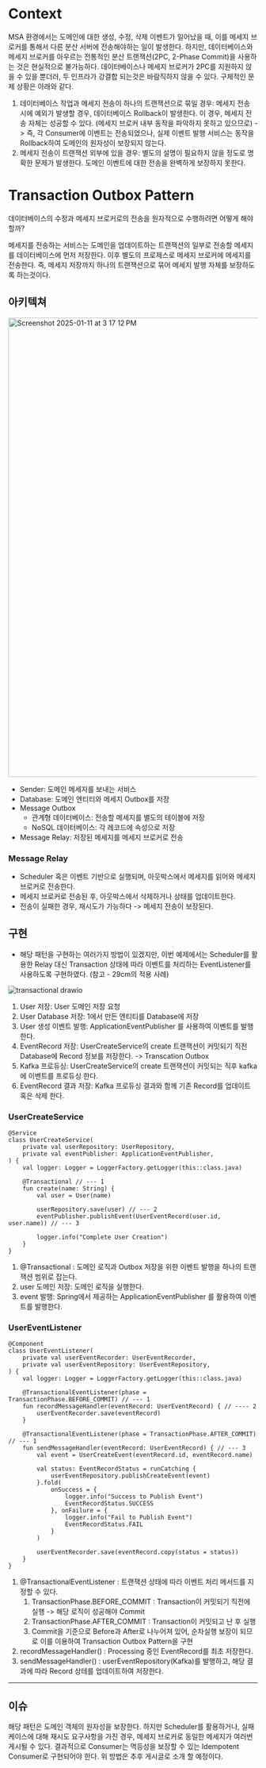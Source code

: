 # Context

MSA 환경에서는 도메인에 대한 생성, 수정, 삭제 이벤트가 일어났을 때, 이를 메세지 브로커를 통해서 다른 분산 서버에 전송해야하는 일이 발생한다. 
하지만, 데이터베이스와 메세지 브로커를 아우르는 전통적인 분산 트랜잭션(2PC, 2-Phase Commit)을 사용하는 것은 현실적으로 불가능하다. 데이터베이스나 메세지 브로커가 2PC를 지원하지 않을 수 있을 뿐더러, 두 인프라가 강결합 되는것은 바람직하지 않을 수 있다.
구체적인 문제 상황은 아래와 같다.
1. 데이터베이스 작업과 메세지 전송이 하나의 트랜잭션으로 묶일 경우: 메세지 전송 시에 예외가 발생할 경우, 데이터베이스 Rollback이 발생한다. 이 경우, 메세지 전송 자체는 성공할 수 있다. (메세지 브로커 내부 동작을 파악하지 못하고 있으므로) 
   -> 즉, 각 Consumer에 이벤트는 전송되었으나, 실제 이벤트 발행 서비스는 동작을 Rollback하여 도메인의 원자성이 보장되지 않는다.
2. 메세지 전송이 트랜잭션 외부에 있을 경우: 별도의 설명이 필요하지 않을 정도로 명확한 문제가 발생한다. 도메인 이벤트에 대한 전송을 완벽하게 보장하지 못한다.

# Transaction Outbox Pattern


데이터베이스의 수정과 메세지 브로커로의 전송을 원자적으로 수행하려면 어떻게 해야할까?

메세지를 전송하는 서비스는 도메인을 업데이트하는 트랜잭션의 일부로 전송할 메세지를 데이터베이스에 먼저 저장한다. 이후 별도의 프로제스로 메세지 브로커에 메세지를 전송한다. 
즉, 메세지 저장까지 하나의 트랜잭션으로 묶어 메세지 발행 자체를 보장하도록 하는것이다.

## 아키텍쳐
<img width="926" alt="Screenshot 2025-01-11 at 3 17 12 PM" src="https://github.com/user-attachments/assets/7c35ef8a-5f82-4a81-91b6-4f21e562b46d" />

- Sender: 도메인 메세지를 보내는 서비스
- Database: 도메인 엔티티와 메세지 Outbox를 저장
- Message Outbox
	- 관계형 데이터베이스: 전송할 메세지를 별도의 테이블에 저장
	- NoSQL 데이터베이스: 각 레코드에 속성으로 저장
- Message Relay: 저장된 메세지를 메세지 브로커로 전송

### Message Relay

- Scheduler 혹은 이벤트 기반으로 실행되며, 아웃박스에서 메세지를 읽어와 메세지 브로커로 전송한다.
- 메세지 브로커로 전송된 후, 아웃박스에서 삭제하거나 상태를 업데이트한다.
- 전송이 실패한 경우, 재시도가 가능하다 -> 메세지 전송이 보장된다.

## 구현

- 해당 패턴을 구현하는 여러가지 방법이 있겠지만, 이번 예제에서는 Scheduler를 활용한 Relay 대신 Transaction 상태에 따라 이벤트를 처리하는 EventListener를 사용하도록 구현하였다. (참고 - 29cm의 적용 사례)

![transactional drawio](https://github.com/user-attachments/assets/33278baa-7e18-4ec8-8971-774f08e07cf0)

1. User 저장: User 도메인 저장 요청
2. User Database 저장: 1에서 만든 엔티티를 Database에 저장
3. User 생성 이벤트 발행: ApplicationEventPublisher 를 사용하여 이벤트를 발행한다.
4. EventRecord 저장: UserCreateService의 create 트랜잭션이 커밋되기 직전 Database에 Record 정보를 저장한다. -> Transcation Outbox
5. Kafka 프로듀싱: UserCreateService의 create 트랜잭션이 커밋되는 직후 kafka에 이벤트를 프로듀싱 한다. 
6. EventRecord 결과 저장: Kafka 프로듀싱 결과와 함께 기존 Record를 업데이트 혹은 삭제 한다.


### UserCreateService

```
@Service
class UserCreateService(
    private val userRepository: UserRepository,
    private val eventPublisher: ApplicationEventPublisher,
) {
    val logger: Logger = LoggerFactory.getLogger(this::class.java)

    @Transactional // --- 1
    fun create(name: String) {
        val user = User(name)

        userRepository.save(user) // --- 2
        eventPublisher.publishEvent(UserEventRecord(user.id, user.name)) // --- 3

        logger.info("Complete User Creation")
    }
}
```
1. @Transactional : 도메인 로직과 Outbox 저장을 위한 이벤트 발행을 하나의 트랜잭션 범위로 잡는다. 
2. user 도메인 저장: 도메인 로직을 실행한다.
3. event 발행: Spring에서 제공하는 ApplicationEventPublisher 를 활용하여 이벤트를 발행한다.


### UserEventListener

```
@Component
class UserEventListener(
    private val userEventRecorder: UserEventRecorder,
    private val userEventRepository: UserEventRepository,
) {
    val logger: Logger = LoggerFactory.getLogger(this::class.java)

    @TransactionalEventListener(phase = TransactionPhase.BEFORE_COMMIT) // --- 1
    fun recordMessageHandler(eventRecord: UserEventRecord) { // ---- 2
        userEventRecorder.save(eventRecord)
    }

    @TransactionalEventListener(phase = TransactionPhase.AFTER_COMMIT) // --- 1
    fun sendMessageHandler(eventRecord: UserEventRecord) { // --- 3
        val event = UserCreateEvent(eventRecord.id, eventRecord.name)

        val status: EventRecordStatus = runCatching {
            userEventRepository.publishCreateEvent(event)
        }.fold(
            onSuccess = {
                logger.info("Success to Publish Event")
                EventRecordStatus.SUCCESS
            }, onFailure = {
                logger.info("Fail to Publish Event")
                EventRecordStatus.FAIL
            }
        )

        userEventRecorder.save(eventRecord.copy(status = status))
    }
}
```
1. @TransactionalEventListener : 트랜잭션 상태에 따라 이벤트 처리 메서드를 지정할 수 있다. 
	1. TransactionPhase.BEFORE_COMMIT : Transaction이 커밋되기 직전에 실행 -> 해당 로직이 성공해야 Commit 
	2. TransactionPhase.AFTER_COMMIT : Transaction이 커밋되고 난 후 실행
	3. Commit을 기준으로 Before과 After로 나누어져 있어, 순차실행 보장이 되므로 이를 이용하여 Transaction Outbox Pattern을 구현
2. recordMessageHandler() : Processing 중인 EventRecord를 최초 저장한다.
3. sendMessageHandler() : userEventRepository(Kafka)를 발행하고, 해당 결과에 따라 Record 상테를 업데이트하여 저장한다.
---

## 이슈

해당 패턴은 도메인 객체의 원자성을 보장한다. 
하지만 Scheduler를 활용하거나, 실패 케이스에 대해 재시도 요구사항을 가진 경우, 메세지 브로커로 동일한 메세지가 여러번 게시될 수 있다.
결과적으로 Consumer는 멱등성을 보장할 수 있는 Idempotent Consumer로 구현되어야 한다. 
위 방법은 추후 게시글로 소개 할 예정이다.
